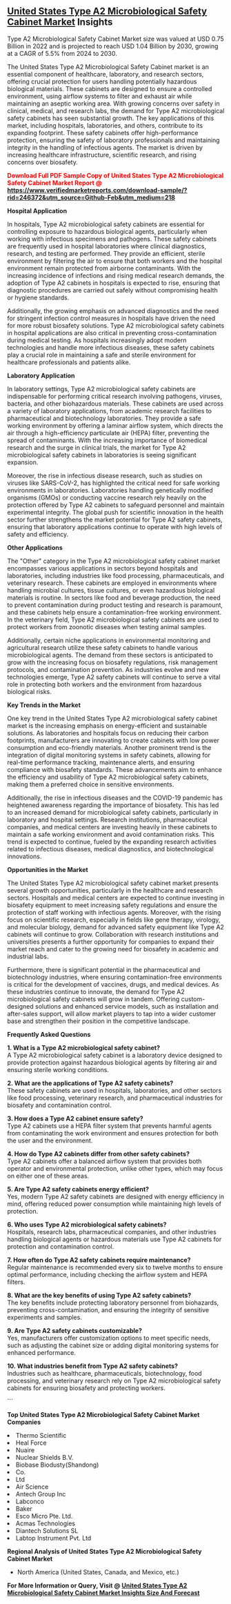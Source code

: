 <h2><a href="https://www.verifiedmarketreports.com/download-sample/?rid=246372&amp;utm_source=Github-Feb&amp;utm_medium=218" target="_blank">United States Type A2 Microbiological Safety Cabinet Market</a> Insights</h2><p>Type A2 Microbiological Safety Cabinet Market size was valued at USD 0.75 Billion in 2022 and is projected to reach USD 1.04 Billion by 2030, growing at a CAGR of 5.5% from 2024 to 2030.</p><p> <p>The United States Type A2 Microbiological Safety Cabinet market is an essential component of healthcare, laboratory, and research sectors, offering crucial protection for users handling potentially hazardous biological materials. These cabinets are designed to ensure a controlled environment, using airflow systems to filter and exhaust air while maintaining an aseptic working area. With growing concerns over safety in clinical, medical, and research labs, the demand for Type A2 microbiological safety cabinets has seen substantial growth. The key applications of this market, including hospitals, laboratories, and others, contribute to its expanding footprint. These safety cabinets offer high-performance protection, ensuring the safety of laboratory professionals and maintaining integrity in the handling of infectious agents. The market is driven by increasing healthcare infrastructure, scientific research, and rising concerns over biosafety. <strong><p><span class=""><span style="color: #ff0000;"><strong>Download Full PDF Sample Copy of United States Type A2 Microbiological Safety Cabinet Market Report</strong> @ </span><a href="https://www.verifiedmarketreports.com/download-sample/?rid=246372&amp;utm_source=Github-Feb&amp;utm_medium=218" target="_blank">https://www.verifiedmarketreports.com/download-sample/?rid=246372&amp;utm_source=Github-Feb&amp;utm_medium=218</a></span></p></strong></p> <p><strong>Hospital Application</strong></p> <p>In hospitals, Type A2 microbiological safety cabinets are essential for controlling exposure to hazardous biological agents, particularly when working with infectious specimens and pathogens. These safety cabinets are frequently used in hospital laboratories where clinical diagnostics, research, and testing are performed. They provide an efficient, sterile environment by filtering the air to ensure that both workers and the hospital environment remain protected from airborne contaminants. With the increasing incidence of infections and rising medical research demands, the adoption of Type A2 cabinets in hospitals is expected to rise, ensuring that diagnostic procedures are carried out safely without compromising health or hygiene standards.</p> <p>Additionally, the growing emphasis on advanced diagnostics and the need for stringent infection control measures in hospitals have driven the need for more robust biosafety solutions. Type A2 microbiological safety cabinets in hospital applications are also critical in preventing cross-contamination during medical testing. As hospitals increasingly adopt modern technologies and handle more infectious diseases, these safety cabinets play a crucial role in maintaining a safe and sterile environment for healthcare professionals and patients alike.</p> <p><strong>Laboratory Application</strong></p> <p>In laboratory settings, Type A2 microbiological safety cabinets are indispensable for performing critical research involving pathogens, viruses, bacteria, and other biohazardous materials. These cabinets are used across a variety of laboratory applications, from academic research facilities to pharmaceutical and biotechnology laboratories. They provide a safe working environment by offering a laminar airflow system, which directs the air through a high-efficiency particulate air (HEPA) filter, preventing the spread of contaminants. With the increasing importance of biomedical research and the surge in clinical trials, the market for Type A2 microbiological safety cabinets in laboratories is seeing significant expansion.</p> <p>Moreover, the rise in infectious disease research, such as studies on viruses like SARS-CoV-2, has highlighted the critical need for safe working environments in laboratories. Laboratories handling genetically modified organisms (GMOs) or conducting vaccine research rely heavily on the protection offered by Type A2 cabinets to safeguard personnel and maintain experimental integrity. The global push for scientific innovation in the health sector further strengthens the market potential for Type A2 safety cabinets, ensuring that laboratory applications continue to operate with high levels of safety and efficiency.</p> <p><strong>Other Applications</strong></p> <p>The "Other" category in the Type A2 microbiological safety cabinet market encompasses various applications in sectors beyond hospitals and laboratories, including industries like food processing, pharmaceuticals, and veterinary research. These cabinets are employed in environments where handling microbial cultures, tissue cultures, or even hazardous biological materials is routine. In sectors like food and beverage production, the need to prevent contamination during product testing and research is paramount, and these cabinets help ensure a contamination-free working environment. In the veterinary field, Type A2 microbiological safety cabinets are used to protect workers from zoonotic diseases when testing animal samples.</p> <p>Additionally, certain niche applications in environmental monitoring and agricultural research utilize these safety cabinets to handle various microbiological agents. The demand from these sectors is anticipated to grow with the increasing focus on biosafety regulations, risk management protocols, and contamination prevention. As industries evolve and new technologies emerge, Type A2 safety cabinets will continue to serve a vital role in protecting both workers and the environment from hazardous biological risks.</p> <p><strong>Key Trends in the Market</strong></p> <p>One key trend in the United States Type A2 microbiological safety cabinet market is the increasing emphasis on energy-efficient and sustainable solutions. As laboratories and hospitals focus on reducing their carbon footprints, manufacturers are innovating to create cabinets with low power consumption and eco-friendly materials. Another prominent trend is the integration of digital monitoring systems in safety cabinets, allowing for real-time performance tracking, maintenance alerts, and ensuring compliance with biosafety standards. These advancements aim to enhance the efficiency and usability of Type A2 microbiological safety cabinets, making them a preferred choice in sensitive environments.</p> <p>Additionally, the rise in infectious diseases and the COVID-19 pandemic has heightened awareness regarding the importance of biosafety. This has led to an increased demand for microbiological safety cabinets, particularly in laboratory and hospital settings. Research institutions, pharmaceutical companies, and medical centers are investing heavily in these cabinets to maintain a safe working environment and avoid contamination risks. This trend is expected to continue, fueled by the expanding research activities related to infectious diseases, medical diagnostics, and biotechnological innovations.</p> <p><strong>Opportunities in the Market</strong></p> <p>The United States Type A2 microbiological safety cabinet market presents several growth opportunities, particularly in the healthcare and research sectors. Hospitals and medical centers are expected to continue investing in biosafety equipment to meet increasing safety regulations and ensure the protection of staff working with infectious agents. Moreover, with the rising focus on scientific research, especially in fields like gene therapy, virology, and molecular biology, demand for advanced safety equipment like Type A2 cabinets will continue to grow. Collaboration with research institutions and universities presents a further opportunity for companies to expand their market reach and cater to the growing need for biosafety in academic and industrial labs.</p> <p>Furthermore, there is significant potential in the pharmaceutical and biotechnology industries, where ensuring contamination-free environments is critical for the development of vaccines, drugs, and medical devices. As these industries continue to innovate, the demand for Type A2 microbiological safety cabinets will grow in tandem. Offering custom-designed solutions and enhanced service models, such as installation and after-sales support, will allow market players to tap into a wider customer base and strengthen their position in the competitive landscape.</p> <p><strong>Frequently Asked Questions</strong></p> <p><strong>1. What is a Type A2 microbiological safety cabinet?</strong><br> A Type A2 microbiological safety cabinet is a laboratory device designed to provide protection against hazardous biological agents by filtering air and ensuring sterile working conditions.</p> <p><strong>2. What are the applications of Type A2 safety cabinets?</strong><br> These safety cabinets are used in hospitals, laboratories, and other sectors like food processing, veterinary research, and pharmaceutical industries for biosafety and contamination control.</p> <p><strong>3. How does a Type A2 cabinet ensure safety?</strong><br> Type A2 cabinets use a HEPA filter system that prevents harmful agents from contaminating the work environment and ensures protection for both the user and the environment.</p> <p><strong>4. How do Type A2 cabinets differ from other safety cabinets?</strong><br> Type A2 cabinets offer a balanced airflow system that provides both operator and environmental protection, unlike other types, which may focus on either one of these areas.</p> <p><strong>5. Are Type A2 safety cabinets energy efficient?</strong><br> Yes, modern Type A2 safety cabinets are designed with energy efficiency in mind, offering reduced power consumption while maintaining high levels of protection.</p> <p><strong>6. Who uses Type A2 microbiological safety cabinets?</strong><br> Hospitals, research labs, pharmaceutical companies, and other industries handling biological agents or hazardous materials use Type A2 cabinets for protection and contamination control.</p> <p><strong>7. How often do Type A2 safety cabinets require maintenance?</strong><br> Regular maintenance is recommended every six to twelve months to ensure optimal performance, including checking the airflow system and HEPA filters.</p> <p><strong>8. What are the key benefits of using Type A2 safety cabinets?</strong><br> The key benefits include protecting laboratory personnel from biohazards, preventing cross-contamination, and ensuring the integrity of sensitive experiments and samples.</p> <p><strong>9. Are Type A2 safety cabinets customizable?</strong><br> Yes, manufacturers offer customization options to meet specific needs, such as adjusting the cabinet size or adding digital monitoring systems for enhanced performance.</p> <p><strong>10. What industries benefit from Type A2 safety cabinets?</strong><br> Industries such as healthcare, pharmaceuticals, biotechnology, food processing, and veterinary research rely on Type A2 microbiological safety cabinets for ensuring biosafety and protecting workers.</p> ```</p><p><strong>Top United States Type A2 Microbiological Safety Cabinet Market Companies</strong></p><div data-test-id=""><p><li>Thermo Scientific</li><li> Heal Force</li><li> Nuaire</li><li> Nuclear Shields B.V.</li><li> Biobase Biodusty(Shandong)</li><li> Co.</li><li> Ltd</li><li> Air Science</li><li> Antech Group Inc</li><li> Labconco</li><li> Baker</li><li> Esco Micro Pte. Ltd.</li><li> Acmas Technologies</li><li> Diantech Solutions SL</li><li> Labtop Instrument Pvt. Ltd</li></p><div><strong>Regional Analysis of&nbsp;United States Type A2 Microbiological Safety Cabinet Market</strong></div><ul><li dir="ltr"><p dir="ltr">North America&nbsp;(United States, Canada, and Mexico, etc.)</p></li></ul><p><strong>For More Information or Query, Visit @&nbsp;</strong><strong><a href="https://www.verifiedmarketreports.com/product/type-a2-microbiological-safety-cabinet-market/?utm_source=Github-Feb&amp;utm_medium=218" target="_blank">United States Type A2 Microbiological Safety Cabinet Market Insights Size And Forecast</a></strong></p></div>

